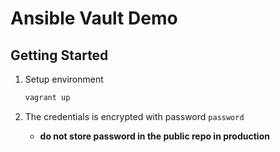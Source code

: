 # Ansible Vault Demo

## Getting Started
1. Setup environment
    ```bash
    vagrant up
    ```

1. The credentials is encrypted with password `password`
    * **do not store password in the public repo in production**


